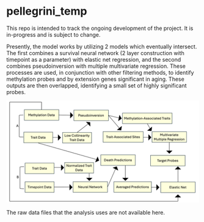 # pellegrini_temp

This repo is intended to track the ongoing development of the project. It is in-progress and is subject to change.

Presently, the model works by utilizing 2 models which eventually intersect. The first combines a survival neural network (2 layer construction with timepoint as a parameter) with elastic net regression, and the second combines pseudoinversion with multiple multivariate regression. These processes are used, in conjunction with other filtering methods, to identify methylation probes and by extension genes significant in aging. These outputs are then overlapped, identifying a small set of highly significant probes.

![](model_overview.png)

The raw data files that the analysis uses are not available here.
